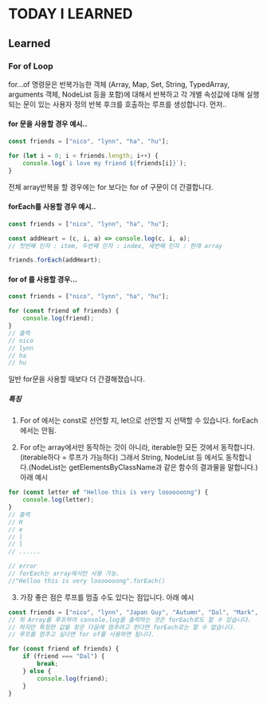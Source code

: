 # TODAY I LEARNED

## Learned

### For of Loop

for...of 명령문은 반복가능한 객체 (Array, Map, Set, String, TypedArray, arguments 객체, NodeList 등을 포함)에 대해서 반복하고 각 개별 속성값에 대해 실행되는 문이 있는 사용자 정의 반복 후크를 호출하는 루프를 생성합니다.
먼저..

#### for 문을 사용할 경우 예시..

```javascript
const friends = ["nico", "lynn", "ha", "hu"];

for (let i = 0; i < friends.length; i++) {
	console.log(`i love my friend ${friends[i]}`);
}
```

전체 array반복을 할 경우에는 for 보다는 for of 구문이 더 간결합니다.

#### forEach를 사용할 경우 예시..

```javascript
const friends = ["nico", "lynn", "ha", "hu"];

const addHeart = (c, i, a) => console.log(c, i, a);
// 첫번째 인자 : item, 두번째 인자 : index, 세번째 인자 : 현재 array

friends.forEach(addHeart);
```

#### for of 를 사용할 경우...

```javascript
const friends = ["nico", "lynn", "ha", "hu"];

for (const friend of friends) {
	console.log(friend);
}
// 출력
// nico
// lynn
// ha
// hu
```

일반 for문을 사용할 때보다 더 간결해졌습니다.

##### 특징

1. For of 에서는 const로 선언할 지, let으로 선언할 지 선택할 수 있습니다. forEach에서는 안됨.

2. For of는 array에서만 동작하는 것이 아니라, iterable한 모든 것에서 동작합니다. (iterable하다 = 루프가 가능하다) 그래서 String, NodeList 등 에서도 동작합니다.(NodeList는 getElementsByClassName과 같은 함수의 결과물을 말합니다.) 아래 예시

```javascript
for (const letter of "Helloo this is very looooooong") {
	console.log(letter);
}
// 출력
// H
// e
// l
// l
// ......

// error
// forEach는 array에서만 사용 가능.
//"Helloo this is very looooooong".forEach()
```

3. 가장 좋은 점은 루프를 멈출 수도 있다는 점입니다. 아래 예시

```javascript
const friends = ["nico", "lynn", "Japan Guy", "Autumn", "Dal", "Mark", "Pipe", "Theo"];
// 위 Array를 루프하여 console.log를 출력하는 것은 forEach로도 할 수 있습니다.
// 하지만 특정한 값을 찾은 다음에 멈추려고 한다면 forEach로는 할 수 없습니다.
// 루프를 멈추고 싶다면 for of를 사용하면 됩니다.

for (const friend of friends) {
	if (friend === "Dal") {
		break;
	} else {
		console.log(friend);
	}
}
```

